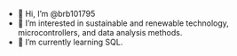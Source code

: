 - 👋 Hi, I’m @brb101795
- 👀 I’m interested in sustainable and renewable technology, microcontrollers, and data analysis methods.
- 🌱 I’m currently learning SQL.

<!---
brb101795/brb101795 is a ✨ special ✨ repository because its `README.md` (this file) appears on your GitHub profile.
You can click the Preview link to take a look at your changes.
--->
